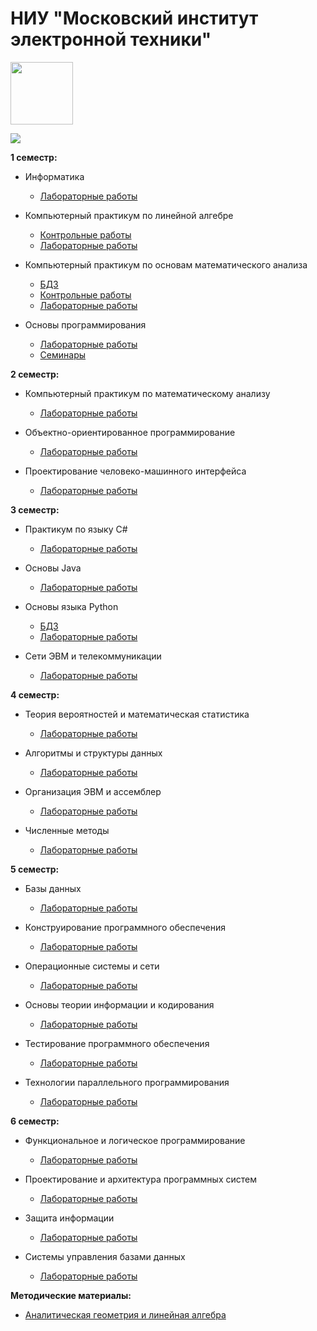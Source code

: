 # НИУ "Московский институт электронной техники"

<img src="https://i.imgur.com/aD353uq.png" width="100">

![](https://view-counter.tobyhagan.com/?user={0SouthBoss0}/{MIET-kurs1-sem1})

**1 семестр:** 

* Информатика
  * [Лабораторные работы](https://github.com/0SouthBoss0/MIET/tree/main/1sem/inf)
 
* Компьютерный практикум по линейной алгебре
  * [Контрольные работы](https://github.com/0SouthBoss0/MIET/tree/main/1sem/kp_linal/kr)
  * [Лабораторные работы](https://github.com/0SouthBoss0/MIET/tree/main/1sem/kp_linal/labs)

* Компьютерный практикум по основам математического анализа
  * [БДЗ](https://github.com/0SouthBoss0/MIET/tree/main/1sem/kp_matan/bdz)
  * [Контрольные работы](https://github.com/0SouthBoss0/MIET/tree/main/1sem/kp_matan/kr)
  * [Лабораторные работы](https://github.com/0SouthBoss0/MIET/tree/main/1sem/kp_matan/labs)

* Основы программирования
  * [Лабораторные работы](https://github.com/0SouthBoss0/MIET/tree/main/1sem/op/labs)
  * [Семинары](https://github.com/0SouthBoss0/MIET/tree/main/1sem/op/seminars)

**2 семестр:** 

* Компьютерный практикум по математическому анализу
  * [Лабораторные работы](https://github.com/0SouthBoss0/MIET/tree/main/2sem/kp_matan/labs)

* Объектно-ориентированное программирование
  * [Лабораторные работы](https://github.com/0SouthBoss0/MIET/tree/main/2sem/op/labs)

* Проектирование человеко-машинного интерфейса
  * [Лабораторные работы](https://github.com/0SouthBoss0/MIET/tree/main/2sem/chelmash/labs)

 **3 семестр:** 

* Практикум по языку C#
  * [Лабораторные работы](https://github.com/0SouthBoss0/MIET/tree/main/3sem/csharp/labs)

* Основы Java
  * [Лабораторные работы](https://github.com/0SouthBoss0/MIET/tree/main/3sem/java/labs)

* Основы языка Python
  * [БДЗ](https://github.com/0SouthBoss0/MIET/tree/main/3sem/python/bdz)
  * [Лабораторные работы](https://github.com/0SouthBoss0/MIET/tree/main/3sem/python/labs)

* Сети ЭВМ и телекоммуникации
  * [Лабораторные работы](https://github.com/0SouthBoss0/MIET/tree/main/3sem/seti/labs)

**4 семестр:** 

* Теория вероятностей и математическая статистика
  * [Лабораторные работы](https://github.com/0SouthBoss0/MIET/tree/main/4sem/twims/labs)

* Алгоритмы и структуры данных
  * [Лабораторные работы](https://github.com/0SouthBoss0/MIET/tree/main/4sem/algo/labs)

* Организация ЭВМ и ассемблер
  * [Лабораторные работы](https://github.com/0SouthBoss0/MIET/tree/main/4sem/asm/labs)

* Численные методы
  * [Лабораторные работы](https://github.com/0SouthBoss0/MIET/tree/main/4sem/chismet/labs)
 
**5 семестр:** 

* Базы данных
  * [Лабораторные работы](https://github.com/0SouthBoss0/MIET/tree/main/5sem/bd/labs)

* Конструирование программного обеспечения
  * [Лабораторные работы](https://github.com/0SouthBoss0/MIET/tree/main/5sem/kpo/labs)

* Операционные системы и сети
  * [Лабораторные работы](https://github.com/0SouthBoss0/MIET/tree/main/5sem/osis/labs)

* Основы теории информации и кодирования
  * [Лабораторные работы](https://github.com/0SouthBoss0/MIET/tree/main/5sem/otik/labs)

* Тестирование программного обеспечения
  * [Лабораторные работы](https://github.com/0SouthBoss0/MIET/tree/main/5sem/testing/labs)

* Технологии параллельного программирования
  * [Лабораторные работы](https://github.com/0SouthBoss0/MIET/tree/main/5sem/tpp/labs)

**6 семестр:** 

* Функциональное и логическое программирование
  * [Лабораторные работы](https://github.com/0SouthBoss0/MIET/tree/main/6sem/filp/labs)

* Проектирование и архитектура программных систем
  * [Лабораторные работы](https://github.com/0SouthBoss0/MIET/tree/main/6sem/piaps/labs)

* Защита информации
  * [Лабораторные работы](https://github.com/0SouthBoss0/MIET/tree/main/6sem/protection/labs)

* Системы управления базами данных
  * [Лабораторные работы](https://github.com/0SouthBoss0/MIET/tree/main/6sem/subd/labs)

**Методические материалы:**

* [Аналитическая геометрия и линейная алгебра](https://github.com/0SouthBoss0/MIET/tree/main/methodic/%D0%A1%D0%A0%D0%A1%20%D0%9A%D0%BE%D0%B6%D1%83%D1%85%D0%BE%D0%B2%20%D1%82%D0%B5%D0%BE%D1%80%D0%B8%D1%8F%20%D0%B8%20%D0%B7%D0%B0%D0%B4%D0%B0%D1%87%D0%B8)
